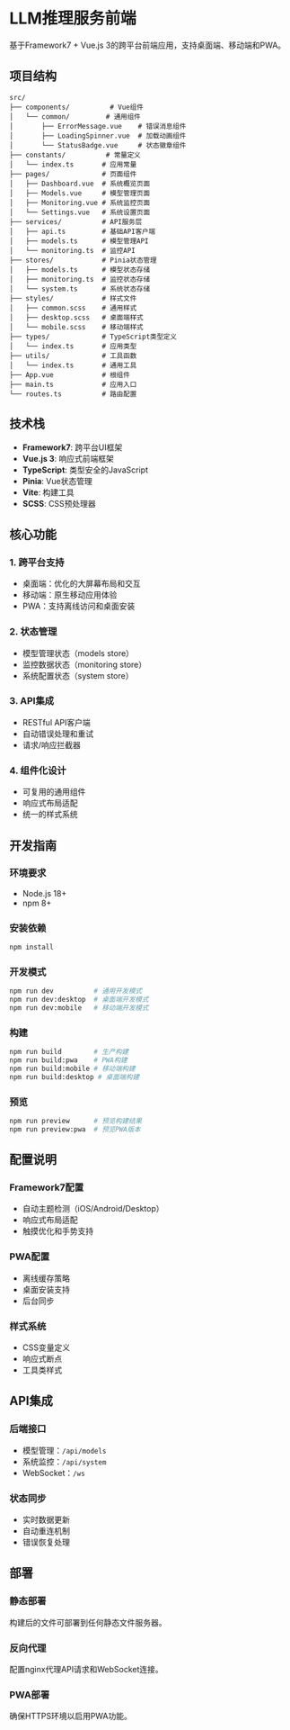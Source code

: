 # LLM推理服务前端

基于Framework7 + Vue.js 3的跨平台前端应用，支持桌面端、移动端和PWA。

## 项目结构

```
src/
├── components/          # Vue组件
│   └── common/         # 通用组件
│       ├── ErrorMessage.vue    # 错误消息组件
│       ├── LoadingSpinner.vue  # 加载动画组件
│       └── StatusBadge.vue     # 状态徽章组件
├── constants/          # 常量定义
│   └── index.ts       # 应用常量
├── pages/             # 页面组件
│   ├── Dashboard.vue  # 系统概览页面
│   ├── Models.vue     # 模型管理页面
│   ├── Monitoring.vue # 系统监控页面
│   └── Settings.vue   # 系统设置页面
├── services/          # API服务层
│   ├── api.ts         # 基础API客户端
│   ├── models.ts      # 模型管理API
│   └── monitoring.ts  # 监控API
├── stores/            # Pinia状态管理
│   ├── models.ts      # 模型状态存储
│   ├── monitoring.ts  # 监控状态存储
│   └── system.ts      # 系统状态存储
├── styles/            # 样式文件
│   ├── common.scss    # 通用样式
│   ├── desktop.scss   # 桌面端样式
│   └── mobile.scss    # 移动端样式
├── types/             # TypeScript类型定义
│   └── index.ts       # 应用类型
├── utils/             # 工具函数
│   └── index.ts       # 通用工具
├── App.vue            # 根组件
├── main.ts            # 应用入口
└── routes.ts          # 路由配置
```

## 技术栈

- **Framework7**: 跨平台UI框架
- **Vue.js 3**: 响应式前端框架
- **TypeScript**: 类型安全的JavaScript
- **Pinia**: Vue状态管理
- **Vite**: 构建工具
- **SCSS**: CSS预处理器

## 核心功能

### 1. 跨平台支持
- 桌面端：优化的大屏幕布局和交互
- 移动端：原生移动应用体验
- PWA：支持离线访问和桌面安装

### 2. 状态管理
- 模型管理状态（models store）
- 监控数据状态（monitoring store）
- 系统配置状态（system store）

### 3. API集成
- RESTful API客户端
- 自动错误处理和重试
- 请求/响应拦截器

### 4. 组件化设计
- 可复用的通用组件
- 响应式布局适配
- 统一的样式系统

## 开发指南

### 环境要求
- Node.js 18+
- npm 8+

### 安装依赖
```bash
npm install
```

### 开发模式
```bash
npm run dev          # 通用开发模式
npm run dev:desktop  # 桌面端开发模式
npm run dev:mobile   # 移动端开发模式
```

### 构建
```bash
npm run build        # 生产构建
npm run build:pwa    # PWA构建
npm run build:mobile # 移动端构建
npm run build:desktop # 桌面端构建
```

### 预览
```bash
npm run preview      # 预览构建结果
npm run preview:pwa  # 预览PWA版本
```

## 配置说明

### Framework7配置
- 自动主题检测（iOS/Android/Desktop）
- 响应式布局适配
- 触摸优化和手势支持

### PWA配置
- 离线缓存策略
- 桌面安装支持
- 后台同步

### 样式系统
- CSS变量定义
- 响应式断点
- 工具类样式

## API集成

### 后端接口
- 模型管理：`/api/models`
- 系统监控：`/api/system`
- WebSocket：`/ws`

### 状态同步
- 实时数据更新
- 自动重连机制
- 错误恢复处理

## 部署

### 静态部署
构建后的文件可部署到任何静态文件服务器。

### 反向代理
配置nginx代理API请求和WebSocket连接。

### PWA部署
确保HTTPS环境以启用PWA功能。